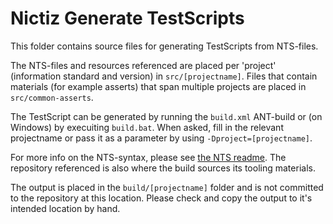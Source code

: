 # Nictiz Generate TestScripts

This folder contains source files for generating TestScripts from NTS-files.

The NTS-files and resources referenced are placed per 'project' (information standard and version) in `src/[projectname]`. Files that contain materials (for example asserts) that span multiple projects are placed in `src/common-asserts`.

The TestScript can be generated by running the `build.xml` ANT-build or (on Windows) by execuiting `build.bat`. When asked, fill in the relevant projectname or pass it as a parameter by using `-Dproject=[projectname]`.

For more info on the NTS-syntax, please see [the NTS readme](https://github.com/Nictiz/Nictiz-tooling-testscripts/tree/main/generate). The repository referenced is also where the build sources its tooling materials.

The output is placed in the `build/[projectname]` folder and is not committed to the repository at this location. Please check and copy the output to it's intended location by hand.